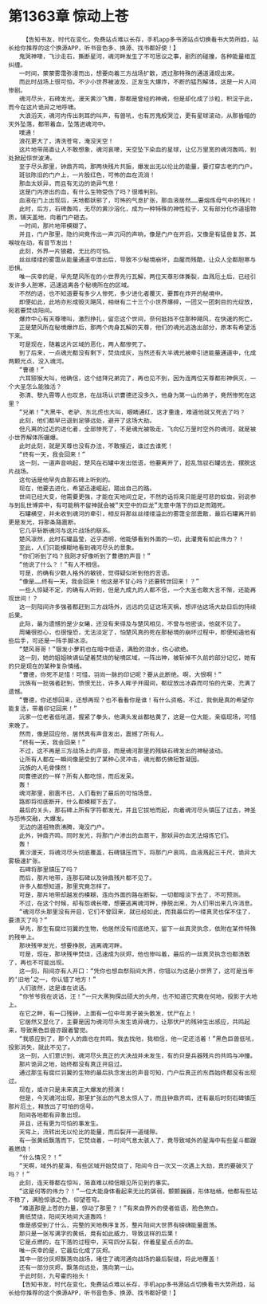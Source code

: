 # 第1363章 惊动上苍
        【告知书友，时代在变化，免费站点难以长存，手机app多书源站点切换看书大势所趋，站长给你推荐的这个换源APP，听书音色多、换源、找书都好使！】
       鬼哭神嚎，飞沙走石，撕断星河，魂河畔发生了不可思议之事，剧烈的碰撞，各种能量相互纠缠。
       一时间，蒙蒙雾霭弥漫而出，想要向着三方战场扩散，透过那特殊的通道涌现出来。
       而此时战场上很可怕，不少小世界被波及，正发生大爆炸，不断的猛烈解体，这是一片人间惨剧。
       魂河尽头，石碑发光，漫天黄沙飞舞，那都是曾经的神魂，但是却化成了沙粒，积淀于此，而今在这片诡异之地呼啸。
       大浪滔天，魂河内传出刺耳的叫声，有兽吼，也有厉鬼般哭泣，更有星球滚动，从那昏暗的天外坠落，都带着血，坠落进魂河中。
       噗通！
       浪花更大了，清洗苍穹，淹没天空！
       这片地带简直让人不敢想象，魂河哀嚎，天空坠下染血的星球，让亿万里宽的魂河轰鸣，到处掀起惊世波涛。
       至于尽头那里，钟鼎齐鸣，那两块残片共振，爆发出无以伦比的能量，要打穿古老的门户。
       斑驳陈旧的门户上，一片殷红色，可怖的血在流淌！
       那血太妖异，而且有无边的诡异气息！
       这是门内渗出的血，有什么生物受伤了吗？很难判别。
       血液在门上出现后，天地都妖邪了，可怖的气息扩张，那血液居然……要熔炼母气中的残片！
       此时，后方，石碑轰鸣，无尽的黄沙溶化，成为一种特殊的神性粒子，又有部分化作道祖物质，铺天盖地，向着门户砸去。
       一时间，那片地带模糊了。
       并且，门户那里，隐约间竟传出一声沉闷的声响，像是门户在开启，又像是有猛兽复苏，其喉咙在动，有音节发出！
       此刻，外界一片狼藉，无比的可怕。
       丝丝缕缕的雾霭从能量通道中泄出后，导致不少秘境崩坏，血腥而残酷，让众人全都胆寒与恐惧。
       唯一庆幸的是，早先楚风所在的小世界先行瓦解，两位天尊形体撕裂，血溅厄土后，已经引发许多人胆寒，迅速逃离各个秘境所在的区域。
       不然的话，也不知道要有多少人惨死，多少进化者覆灭，要葬在炸开的秘境中。
       即便如此，此地亦形成毁灭飓风，相继有二十三个小世界爆碎，一团又一团刺目的光绽放，宛若要焚烧阳间。
       爆炸中心有天尊嚎叫，激烈挣扎，留恋这个世间，奈何抵挡不住那种飓风，在快速的死亡。
       正是楚风所在秘境爆炸后，那两个肉身瓦解的天尊，他们的魂光逃逸出部分，原本有希望活下来。
       可是现在，随着这片区域的恶化，两人都惨死了。
       到了后来，一点魂光都没有剩下，焚烧成灰，当然还有大半魂光被牵引进能量通道中，化成两颗光点，没入魂河。
       “曹德！”
       六耳猕猴大叫，他确信，这个结拜兄弟完了，再也见不到，因为连两位天尊都形神俱灭，一个大圣怎么能独活？
       弥清、黎九霄等人也叹息，在战场认识曹德还没多久，他身为第一山的弟子，竟然惨死在这里？
       “兄弟！”大黑牛、老驴、东北虎也大叫，眼睛通红，这才重逢，难道他就又死去了吗？
       此刻，他们都早已退到足够远处，避开了这场大劫。
       但凡离的过近的进化者，全部惨死了，不是魂光被吸走，飞向亿万里时空外的魂河，就是被小世界解体所碾爆。
       此时此刻，就是天尊也没有办法，不敢接近，谁过去谁死！
       “终有一天，我会回来！”
       这一刻，一道声音响起，楚风在石罐中发出低语，他要离开了，趁乱驾驭石罐远去，摆脱这片战场。
       这句话是他早先自那石碑上听到的。
       现在，他要去进化，希望迅速崛起，踏出自己的路。
       世间已经大变，他需要更强，才能在天地间立足，不然的话将来只能是可悲的蚁虫，别说参与到乱世博弈中，有可能稍不留神就会被“天空中的巨龙”无意中落下的巨足而踏死。
       石罐横空，并未收到魂河的牵引，相反将那丝丝缕缕溢出的雾霭全部震散，最后石罐离开前更是发光，将那条路震断。
       它几乎斩断魂河与这片战场的联系。
       楚风凛然，此时石罐晶莹，近乎透明，他能够看到外面的一切，此灌竟有如此伟力？！
       至此，人们只能模糊地看到魂河尽头的景象。
       “你们听到了吗？我刚才好像听到了曹德的声音！”
       “他说了什么？！”有人不相信。
       可是，的确有少数人格外的敏锐，觉得疑似听到他的言语。
       “像是……终有一天，我会回来！他这是不甘心吗？还要转世回来！？”
       一些人惊疑不定，的确有人听到，但是九成九的人都不信，一个大圣也敢大言不惭，还能再现世间！？
       这一刻阳间许多强者都赶到三方战场外，远远的见证这场天祸，想评估这场大劫日后的持续后果。
       此际，最为遗憾的是少女曦，还没有来得及与楚风相见，不曾与他密谈，他就不见了。
       周曦很担心，也很惶恐，无法淡定了，怕楚风真的死在那秘境的崩坏过程中，即便知道他有些后手，可还是一阵手脚冰凉。
       “楚风哥哥！”银发小萝莉也在暗中低语，满脸的泪水，伤心欲绝。
       这一刻，她的姐姐映谪仙望着焚烧的秘境区域，一阵出神，被斩掉不久前的部分记忆，她有的只是现在的某种复杂情绪。
       “曹德，你死不足惜！可惜，羽尚一脉的印记呢？要从此断绝。啊，大恨啊！”
       沅族有一批强者赶到，愤恨无比，许多人眸子开阖间，都绽放出冰森而可怕的光束，充满了遗憾。
       “曹德，你还想回来，还想再现？也不看看你是谁！有什么资格。不过，我倒是真的希望你能复活，带着印记回来！”
       沅家一位老者低吼道，握紧了拳头，他满头发丝都枯黄了，这是一位大能，亲临现场，可惜来晚了。
       然而，像是回应他，居然真有声音发出，震撼了所有人。
       “终有一天，我会回来！”
       不过，这不再是三方战场上的声音，而是魂河那里的残缺石碑发出的神秘波动。
       让所有人都在一瞬间像是受到了某种心灵冲击，魂光都仿佛短暂凝固。
       沅族的人毛骨悚然！
       同曹德说的一样？所有人都吃惊，而后发呆。
       轰！
       魂河那里，剧震不已，人们看到了最后的可怕场景。
       路即将彻底断开，什么都模糊下去了。
       最后的关头，那石碑上所有字符都发光，并且它拔地而起，向着魂河尽头镇压了过去，神圣与恐怖交融，大爆发。
       无边的道祖物质沸腾，淹没门户。
       此外，钟鼎齐鸣，同时发光，将那门户渗出的血蒸干，那妖异的血无法熔炼它们。
       轰！
       黄沙漫天，将魂河尽头彻底覆盖，石碑镇压而下，将那门户哀鸣，血液溅起三千尺，诡异大雾极速扩张。
       石碑将那里镇压了吗？
       而后，那片地带，连那石碑以及钟鼎残片都不见了。
       许多人都想知道，那里究竟怎样了。
       可是，那片地带却越发的模糊，连向外面的路在断裂，一切都暗淡下去了，不可预测。
       不过，在这个时候，却有怨魂长嚎，想要逃离魂河畔，挣脱出来，为人们带出来几许消息。
       “魂河尽头那里没有开启，它们不曾回来，就已经如此，而我最后的一缕真灵也保不住了，要溃灭了吗？”
       早先，那生有腐烂羽翼的生物，他居然没有彻底绝灭，留下一丝真灵执念，依附在某件特殊的残甲上。
       那块残甲发光，想要挣脱，逃离魂河畔。
       可是，现在，那块残甲焚烧，迅速成为灰烬，他也惨叫着，最后的一丝真灵执念也都溃散了，再也不可能出现。
       这一刻，阳间亦有人开口：“凭你也想血祭阳间大界，你错以为这是小世界了，这可是当年的‘旧地’之一，你认错了地方！”
       人们骇然，这是谁在说话。
       “你爷爷我在说话，汪！”一只大黑狗探出硕大的头颅，也不知道它究竟在何地，投影于大地上。
       在它之畔，有一口残钟，上面有一位中年男子披头散发，伏尸在上！
       它居然又显化了，主要是因为魂河尽头发生诡异魂力，让那伏尸的残钟生出感应，共鸣起来，导致黑色巨兽亦跟着警觉。
       “我感应到了，那个人的鼎也在共鸣，我去找他，我相信，他一定还活着！”黑色巨兽低吼，投影消失，就此不见了。
       这一刻，人们意识到，魂河尽头真正的大决战并未发生，有的只是兵器残片的共鸣与冲撞。
       那片诡异之地，始终都没有真正开启过。
       通过那生有腐烂羽翼的生物的最后执念发出的声音可知，门户后真正的东西始终都没有出现过。
       现在，或许只是未来真正大爆发的预演！
       但是，今天魂河出现，那里扩张出的气息太惊人了，而且钟鼎齐鸣，还有最后时刻石碑镇压那片厄土，释放出了可怕的信号。
       阳间各地都有异象出现。
       并且，还有更为可怕的事发生。
       天穹上，流转出无以伦比的能量，而后裂开一道缝隙。
       有一张黄纸飘落而下，它焚烧着，一时间气息太骇人了，竟导致域外的星海中有些星斗都跟着燃烧！
       “什么情况？！”
       “天啊，域外的星海，有些区域开始焚烧了，阳间今日一次又一次遇上大劫，真的要破灭了吗？！”
       此刻，连天尊都在惊叫，简直难以相信眼见所见到的事实。
       “这是何等的伟力？！”一位大能身体看起来无比的孱弱，颤颤巍巍，形体枯槁，他都有些站不稳了，满脸惊骇之色，仰望苍穹。
       “难道那是上苍的力量，惊动了那里？！”有来自界外的使者低语，脸色煞白。
       黄纸焚烧，阳间天地间大道轰鸣！
       像是感受到了什么，完整的天地秩序复苏，整片阳间大世界有磅礴能量震荡。
       那只是一张写满字的黄纸，竟有如此威力，导致这样的后果！
       它是点燃的，在下落的过程中，天穹四分五裂，伴着星星点点的血。
       唯一庆幸的是，它最后化成了灰烬。
       其中一部分灰烬飘落向战场，堵住了魂河通向战场的最后裂缝，将此地覆盖！
       还有一部分灰烬，飘落向远处，落向第一山。
       于此时刻，九号霍的抬头！
       【告知书友，时代在变化，免费站点难以长存，手机app多书源站点切换看书大势所趋，站长给你推荐的这个换源APP，听书音色多、换源、找书都好使！】